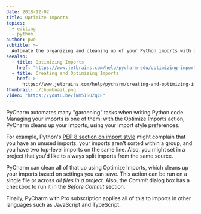 ```yaml
---
date: 2018-12-02
title: Optimize Imports
topics:
  - editing
  - python
author: pwe
subtitle: >-
  Automate the organizing and cleaning up of your Python imports with optimize imports.
seealso:
  - title: Optimizing Imports
    href: "https://www.jetbrains.com/help/pycharm-edu/optimizing-imports.html"
  - title: Creating and Optimizing Imports
    href: >-
      https://www.jetbrains.com/help/pycharm/creating-and-optimizing-imports.html
thumbnail: ./thumbnail.png
video: "https://youtu.be/lNm5ISUZqCE"
---
```


PyCharm automates many "gardening" tasks when writing Python code. Managing your imports is one of them: with the Optimize Imports action, PyCharm cleans
up your imports, using your import style preferences.

For example, Python's [PEP 8 section on import style](https://www.python.org/dev/peps/pep-0008/#imports) might complain that you have an unused imports, your imports aren't sorted within a group, and you have two top-level imports on the same line. Also, you might set in a project that you'd like to always split imports from the same source.

PyCharm can clean all of that up using Optimize Imports, which cleans up your imports based on settings you can save. This action can be run on a single file or across _all files in a project_. Also, the _Commit_ dialog box has a checkbox to run it in the _Before Commit_ section.

Finally, PyCharm with Pro subscription applies all of this to imports in other languages such as JavaScript and TypeScript.
